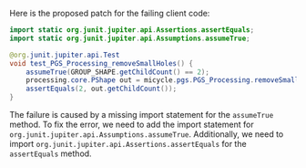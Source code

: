 Here is the proposed patch for the failing client code:

```java
import static org.junit.jupiter.api.Assertions.assertEquals;
import static org.junit.jupiter.api.Assumptions.assumeTrue;

@org.junit.jupiter.api.Test
void test_PGS_Processing_removeSmallHoles() {
    assumeTrue(GROUP_SHAPE.getChildCount() == 2);
    processing.core.PShape out = micycle.pgs.PGS_Processing.removeSmallHoles(GROUP_SHAPE, 10);
    assertEquals(2, out.getChildCount());
}
```
The failure is caused by a missing import statement for the `assumeTrue` method. To fix the error, we need to add the import statement for `org.junit.jupiter.api.Assumptions.assumeTrue`. Additionally, we need to import `org.junit.jupiter.api.Assertions.assertEquals` for the `assertEquals` method.